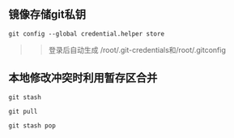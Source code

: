 ## 镜像存储git私钥  
`git config --global credential.helper store`  

>> 登录后自动生成 /root/.git-credentials和/root/.gitconfig




## 本地修改冲突时利用暂存区合并

```
git stash

git pull 

git stash pop
```